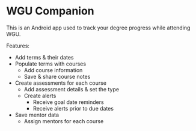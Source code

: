 # WGU Companion

This is an Android app used to track your degree progress while attending WGU.

Features:

* Add terms & their dates
* Populate terms with courses
  * Add course information
  * Save & share course notes
* Create assessments for each course
  * Add assessment details & set the type
  * Create alerts
    * Receive goal date reminders
    * Receive alerts prior to due dates
* Save mentor data
  * Assign mentors for each course
